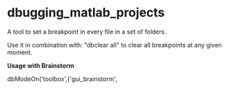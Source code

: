 # dbugging_matlab_projects
A tool to set a breakpoint in every file in a set of folders.


Use it in combination with:  "dbclear all" to clear all breakpoints at any given moment.


**Usage with Brainstorm**

dbModeOn('toolbox',{'gui_brainstorm',
